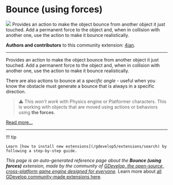 # Bounce (using forces)

<img src="https://resources.gdevelop-app.com/assets/Icons/volleyball.svg" class="extension-icon"></img>
Provides an action to make the object bounce from another object it just touched. Add a permanent force to the object and, when in collision with another one, use the action to make it bounce realistically.

**Authors and contributors** to this community extension: [4ian](https://gd.games/4ian).

---

Provides an action to make the object bounce from another object it just touched. Add a permanent force to the object and, when in collision with another one, use the action to make it bounce realistically.

There are also actions to bounce at a *specific angle* - useful when you know the obstacle must generate a bounce that is always in a specific direction.

> ⚠️ This *won't work* with Physics engine or Platformer characters. This is working with objects that are moved using actions or behaviors using **the forces**.

[Read more...](https://wiki.gdevelop.io/gdevelop5/extensions/bounce)

---

!!! tip

    Learn [how to install new extensions](/gdevelop5/extensions/search) by following a step-by-step guide.

*This page is an auto-generated reference page about the **Bounce (using forces)** extension, made by the community of [GDevelop, the open-source, cross-platform game engine designed for everyone](https://gdevelop.io/).* Learn more about [all GDevelop community-made extensions here](/gdevelop5/extensions).